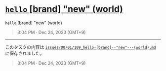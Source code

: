 # [`hello` [brand]  "new"   (world)](https://github.com/noraworld/github-actions-sandbox/issues/109)
`hello` [brand]  "new"   (world)

> 3:04 PM · Dec 24, 2023 (GMT+9)

---

このタスクの内容は [`issues/00/01/109_hello-[brand]--"new"---(world).md`](https://github.com/noraworld/github-actions-sandbox/blob/main/issues/00/01/109_hello-[brand]--"new"---(world).md) に保存されました。

> 3:04 PM · Dec 24, 2023 (GMT+9)

